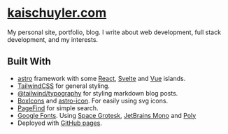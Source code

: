 # [kaischuyler.com](kaischuyler.com/)

My personal site, portfolio, blog. I write about web development, full stack development, and my interests.

## Built With
- [astro](https://astro.build) framework with some [React](https://react.dev/), [Svelte](https://svelte.dev/) and [Vue](https://vuejs.org/) islands.
- [TailwindCSS](https://tailwindcss.com/) for general styling.
- [@tailwind/typography](https://tailwindcss.com/docs/typography-plugin) for styling markdown blog posts.
- [BoxIcons](https://boxicons.com/) and [astro-icon](https://www.astroicon.dev/). For easily using svg icons.
- [PageFind](https://pagefind.app/) for simple search.
- [Google Fonts](https://fonts.google.com/). Using [Space Grotesk](https://fonts.google.com/specimen/Space+Grotesk), [JetBrains Mono](https://fonts.google.com/specimen/JetBrains+Mono) and [Poly](https://fonts.google.com/specimen/Poly)
- Deployed with [GitHub pages](https://pages.github.com/).
